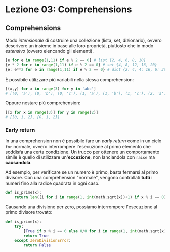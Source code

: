 # Lezione 03: Comprehensions

## Comprehensions

Modo _intensionale_ di costruire una collezione (lista, set, dizionario), ovvero descrivere un insieme in base alle loro proprietà, piuttosto che in modo _estensivo_ (ovvero elencando gli elementi).

```python
[e for e in range(1,11) if e % 2 == 0] # list [2, 4, 6, 8, 10]
{e * 2 for e in range(1,11) if e % 2 == 0} # set {4, 8, 12, 16, 20}
{e: e**2 for e in range(1,11) if e % 2 == 0} # dict {2: 4, 4: 16, 6: 36, 8: 64, 10: 100}
```

È possibile utilizzare più variabili nella stessa comprehension:

```python
[(x,y) for x in range(3) for y in 'abc']
# [(0, 'a'), (0, 'b'), (0, 'c'), (1, 'a'), (1, 'b'), (1, 'c'), (2, 'a'), (2, 'b'), (2, 'c')]
```

Oppure nestare più comprehension:

```python
[[x for x in range(3)] for y in range(2)]
# [[0, 1, 2], [0, 1, 2]]
```

### Early return

In una comprehension non è possibile fare un _early return_ come in un ciclo `for` normale, ovvero interrompere l'esecuzione al primo elemento che soddisfa una certa condizione.
Un trucco per ottenere un comportamento simile è quello di utilizzare un'**eccezione**, non lanciandola con `raise` ma **causandola**.

Ad esempio, per verificare se un numero è primo, basta fermarsi al primo divisore.
Con una comprehension "normale", vengono controllati **tutti** i numeri fino alla radice quadrata in ogni caso.

```python
def is_prime(x):
    return len([i for i in range(1, int(math.sqrt(x))+1) if x % i == 0]) == 0
```

Causando una divisione per zero, possiamo interrompere l'esecuzione al primo divisore trovato:

```python
def is_prime(x):
    try:
        [True if x % i == 0 else 0/0 for i in range(1, int(math.sqrt(x))+1)]
        return True
    except ZeroDivisionError:
        return False
```
